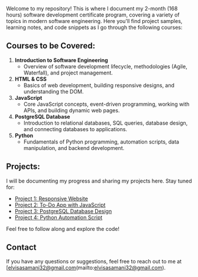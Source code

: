 Welcome to my repository! This is where I document my 2-month (168 hours) software development certificate program, covering a variety of topics in modern software engineering. Here you'll find project samples, learning notes, and code snippets as I go through the following courses:

## Courses to be Covered:
1. **Introduction to Software Engineering**
   - Overview of software development lifecycle, methodologies (Agile, Waterfall), and project management.
2. **HTML & CSS**
   - Basics of web development, building responsive designs, and understanding the DOM.
3. **JavaScript**
   - Core JavaScript concepts, event-driven programming, working with APIs, and building dynamic web pages.
4. **PostgreSQL Database**
   - Introduction to relational databases, SQL queries, database design, and connecting databases to applications.
5. **Python**
   - Fundamentals of Python programming, automation scripts, data manipulation, and backend development.

## Projects:
I will be documenting my progress and sharing my projects here. Stay tuned for:
- [Project 1: Responsive Website](./projects/responsive-website/)
- [Project 2: To-Do App with JavaScript](./projects/todo-app/)
- [Project 3: PostgreSQL Database Design](./projects/postgresql-database/)
- [Project 4: Python Automation Script](./projects/python-automation/)

Feel free to follow along and explore the code! 

## Contact
If you have any questions or suggestions, feel free to reach out to me at [elvisasamani32@gmail.com(mailto:elvisasamani32@gmail.com).
